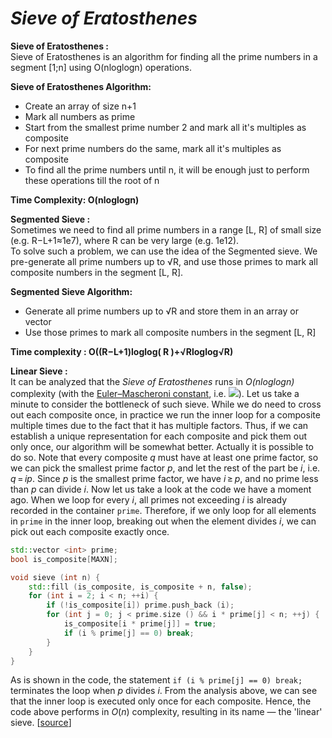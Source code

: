 # *Sieve of Eratosthenes*
**Sieve of Eratosthenes :**  
Sieve of Eratosthenes is an algorithm for finding all the prime numbers in a segment [1;n] using O(nloglogn) operations.  

**Sieve of Eratosthenes Algorithm:**  

- Create an array of size n+1  
- Mark all numbers as prime  
- Start from the smallest prime number 2 and mark all it's multiples as composite  
-  For next prime numbers do the same, mark all it's multiples as composite  
- To find all the prime numbers until n, it will be enough just to perform these operations till the root of n  

**Time Complexity: O(nloglogn)**  

**Segmented Sieve :**  
Sometimes we need to find all prime numbers in a range [L, R] of small size (e.g. R−L+1≈1e7), where R can be very large (e.g. 1e12).  
To solve such a problem, we can use the idea of the Segmented sieve. We pre-generate all prime numbers up to √R, and use those primes to mark all composite numbers in the segment [L, R].  

**Segmented Sieve Algorithm:**  

- Generate all prime numbers up to √R and store them in an array or vector  
-  Use those primes to mark all composite numbers in the segment [L, R]  

**Time complexity : O((R−L+1)loglog( R )+√Rloglog√R)**  

**Linear Sieve :**  
It can be analyzed that the *Sieve of Eratosthenes* runs in *O(nloglogn)* complexity (with the  [Euler–Mascheroni constant](https://en.wikipedia.org/wiki/Euler%E2%80%93Mascheroni_constant), i.e.  ![](https://espresso.codeforces.com/0b3a627a122ad6f08c15f0a85399ee2829d7d7a6.png)). Let us take a minute to consider the bottleneck of such sieve. While we do need to cross out each composite once, in practice we run the inner loop for a composite multiple times due to the fact that it has multiple factors. Thus, if we can establish a unique representation for each composite and pick them out only once, our algorithm will be somewhat better. Actually it is possible to do so. Note that every composite  _q_  must have at least one prime factor, so we can pick the smallest prime factor  _p_, and let the rest of the part be  _i_, i.e.  _q_ = _ip_. Since  _p_  is the smallest prime factor, we have  _i_ ≥ _p_, and no prime less than  _p_  can divide  _i_. Now let us take a look at the code we have a moment ago. When we loop for every  _i_, all primes not exceeding  _i_  is already recorded in the container  `prime`. Therefore, if we only loop for all elements in  `prime`  in the inner loop, breaking out when the element divides  _i_, we can pick out each composite exactly once.

```cpp
std::vector <int> prime;
bool is_composite[MAXN];

void sieve (int n) {
	std::fill (is_composite, is_composite + n, false);
	for (int i = 2; i < n; ++i) {
		if (!is_composite[i]) prime.push_back (i);
		for (int j = 0; j < prime.size () && i * prime[j] < n; ++j) {
			is_composite[i * prime[j]] = true;
			if (i % prime[j] == 0) break;
		}
	}
}
```

As is shown in the code, the statement  `if (i % prime[j] == 0) break;`  terminates the loop when  _p_  divides  _i_. From the analysis above, we can see that the inner loop is executed only once for each composite. Hence, the code above performs in  _O_(_n_)  complexity, resulting in its name — the 'linear' sieve. [[source](https://codeforces.com/blog/entry/54090)]  

